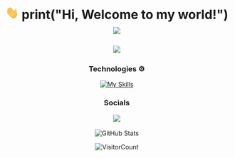 <div align="center">
 <h1 align="center"><img src="https://github.com/ABSphreak/ABSphreak/blob/master/gifs/Hi.gif" width="30px"> print("Hi, Welcome to my world!") <img      src="https://github.com/TheDudeThatCode/TheDudeThatCode/blob/master/Assets/Earth.gif" width="24px"> </h1> 
  
 <p align="center">
  <img src="https://readme-typing-svg.demolab.com/?   lines=My%20name%20is;Elias%20Martinez;I'm%20FrontEnd%20Developer%20Jr;Always%20learning%20new%20things&font=Fira%20Code&center=true&width=440&height=45&color=705E9C&vCenter=true&duration=3000&pause=1500&size=22" />
 </p>

 ### Technologies ⚙

 [![My Skills](https://skills.thijs.gg/icons?i=html,css,js,bootstrap,sass,react,firebase,mongodb,nodejs,express,git,vercel)](https://skills.thijs.gg)

 ### Socials

 <a href="https://www.linkedin.com/in/elias--martinez/"/>
    <img height="50" src="https://cdn2.iconfinder.com/data/icons/social-icon-3/512/social_style_3_in-306.png"/>
 </a>

 ![GitHub Stats](https://github-readme-stats.vercel.app/api?username=elias-92&theme=midnight-purple)

 ![VisitorCount](https://profile-counter.glitch.me/elias-92/count.svg)
</div>
<!--
**elias-92/elias-92** is a ✨ _special_ ✨ repository because its `README.md` (this file) appears on your GitHub profile.

Here are some ideas to get you started:

- 🔭 I’m currently working on ...
- 🌱 I’m currently learning ...
- 👯 I’m looking to collaborate on ...
- 🤔 I’m looking for help with ...
- 💬 Ask me about ...
- 📫 How to reach me: ...
- 😄 Pronouns: ...
- ⚡ Fun fact: ...
-->
